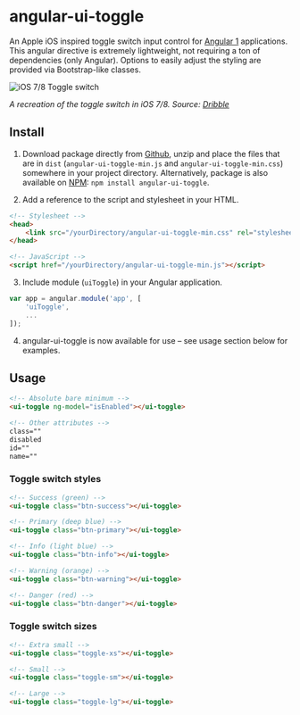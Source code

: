 # angular-ui-toggle

An Apple iOS inspired toggle switch input control for [Angular 1](https://angularjs.org/) applications. This angular directive is extremely lightweight, not requiring a ton of dependencies (only Angular). Options to easily adjust the styling are provided via Bootstrap-like classes.

![iOS 7/8 Toggle switch](https://cloud.githubusercontent.com/assets/8142632/21925053/6f450396-d9c7-11e6-850a-73ca3b50bc42.gif)

*A recreation of the toggle switch in iOS 7/8. Source: [Dribble](https://dribbble.com/shots/1109255--GIF-iOS-7-switch-3)*




## Install

1. Download package directly from [Github](https://github.com/adamgian/angular-ui-toggle/archive/master.zip), unzip and place the files that are in `dist` (`angular-ui-toggle-min.js` and `angular-ui-toggle-min.css`) somewhere in your project directory.
Alternatively, package is also available on [NPM](https://www.npmjs.com/package/angular-ui-toggle): `npm install angular-ui-toggle`.

2. Add a reference to the script and stylesheet in your HTML.
```html
<!-- Stylesheet -->
<head>
    <link src="/yourDirectory/angular-ui-toggle-min.css" rel="stylesheet">
</head>

<!-- JavaScript -->
<script href="/yourDirectory/angular-ui-toggle-min.js"></script>
```

3. Include module (`uiToggle`) in your Angular application.
```js
var app = angular.module('app', [
    'uiToggle',
    ...
]);
```

4. angular-ui-toggle is now available for use – see usage section below for examples.




## Usage

```html
<!-- Absolute bare minimum -->
<ui-toggle ng-model="isEnabled"></ui-toggle>

<!-- Other attributes -->
class=""
disabled
id=""
name=""
```

### Toggle switch styles

```html
<!-- Success (green) -->
<ui-toggle class="btn-success"></ui-toggle>

<!-- Primary (deep blue) -->
<ui-toggle class="btn-primary"></ui-toggle>

<!-- Info (light blue) -->
<ui-toggle class="btn-info"></ui-toggle>

<!-- Warning (orange) -->
<ui-toggle class="btn-warning"></ui-toggle>

<!-- Danger (red) -->
<ui-toggle class="btn-danger"></ui-toggle>
```

### Toggle switch sizes

```html
<!-- Extra small -->
<ui-toggle class="toggle-xs"></ui-toggle>

<!-- Small -->
<ui-toggle class="toggle-sm"></ui-toggle>

<!-- Large -->
<ui-toggle class="toggle-lg"></ui-toggle>
```